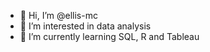 - 👋 Hi, I’m @ellis-mc
- 👀 I’m interested in data analysis
- 🌱 I’m currently learning SQL, R and Tableau


<!---
ellis-mc/ellis-mc is a ✨ special ✨ repository because its `README.md` (this file) appears on your GitHub profile.
You can click the Preview link to take a look at your changes.
--->
